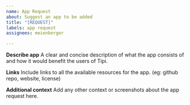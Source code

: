 ```yaml
---
name: App Request
about: Suggest an app to be added
title: "[REQUEST]"
labels: app request
assignees: meienberger

---
```


**Describe app**
A clear and concise description of what the app consists of and how it would benefit the users of Tipi.

**Links**
Include links to all the available resources for the app. (eg: github repo, website, license)

**Additional context**
Add any other context or screenshots about the app request here.
